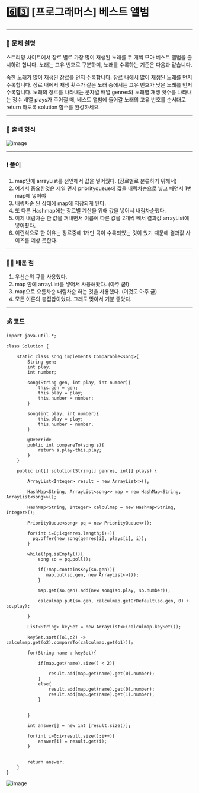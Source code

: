 # 6️⃣3️⃣ [프로그래머스] 베스트 앨범 </span> 

---
### 📃 문제 설명
스트리밍 사이트에서 장르 별로 가장 많이 재생된 노래를 두 개씩 모아 베스트 앨범을 출시하려 합니다. 
노래는 고유 번호로 구분하며, 노래를 수록하는 기준은 다음과 같습니다.

속한 노래가 많이 재생된 장르를 먼저 수록합니다.
장르 내에서 많이 재생된 노래를 먼저 수록합니다.
장르 내에서 재생 횟수가 같은 노래 중에서는 고유 번호가 낮은 노래를 먼저 수록합니다.
노래의 장르를 나타내는 문자열 배열 genres와 노래별 재생 횟수를 나타내는 정수 배열 plays가 주어질 때, 
베스트 앨범에 들어갈 노래의 고유 번호를 순서대로 return 하도록 solution 함수를 완성하세요.

---
### 🔑 출력 형식
![image](https://github.com/handaldog/DailyAlgo/assets/96431408/e7e4912f-9d7e-4352-b241-ed1a5e47ee5e)


---
### ❗️ 풀이 
1. map안에 arrayList를 선언해서 값을 넣어줬다. (장르별로 분류하기 위해서)
2. 여기서 중요한것은 제일 먼저 priorityqueue에 값을 내림차순으로 넣고 빼면서 1번 map에 넣어야
3. 내림차순 된 상태에 map에 저장되게 된다.
4. 또 다른 Hashmap에는 장르별 계산을 위해 값을 넣어서 내림차순했다.
5. 이제 내림차순 한 값을 꺼내면서 이름에 따른 값을 2개씩 빼서 결과값 arrayList에 넣어줬다.
6. 이런식으로 한 이유는 장르중에 1개만 곡이 수록되있는 것이 있기 때문에 결과값 사이즈를 예상 못한다.


--- 
### 👨‍💻 배운 점
1. 우선순위 큐를 사용했다.
2. map 안에 arrayList를 넣어서 사용해봤다. (아주 굳!)
3. map으로 오름차순 내림차순 하는 것을 사용했다. (이것도 아주 굳)
4. 모든 이론의 총집합이었다. 그래도 맞아서 기분 좋았다.

---
### 💰 코드
```
import java.util.*;

class Solution {
    
    static class song implements Comparable<song>{
        String gen;
        int play;
        int number;
        
        song(String gen, int play, int number){
            this.gen = gen;
            this.play = play;
            this.number = number;
        }
        
        song(int play, int number){
            this.play = play;
            this.number = number;
        }
        
        @Override
        public int compareTo(song s){
            return s.play-this.play;
        }
    }
    
    public int[] solution(String[] genres, int[] plays) {
        
        ArrayList<Integer> result = new ArrayList<>();
        
        HashMap<String, ArrayList<song>> map = new HashMap<String, ArrayList<song>>();
        
        HashMap<String, Integer> calculmap = new HashMap<String, Integer>();
        
        PriorityQueue<song> pq = new PriorityQueue<>();
        
        for(int i=0;i<genres.length;i++){
          pq.offer(new song(genres[i], plays[i], i));  
        }
        
        while(!pq.isEmpty()){
            song so = pq.poll();
            
            if(!map.containsKey(so.gen)){
               map.put(so.gen, new ArrayList<>()); 
            }
            
            map.get(so.gen).add(new song(so.play, so.number));
            
            calculmap.put(so.gen, calculmap.getOrDefault(so.gen, 0) + so.play);
            
        }
        
        List<String> keySet = new ArrayList<>(calculmap.keySet());
        
        keySet.sort((o1,o2) -> calculmap.get(o2).compareTo(calculmap.get(o1)));
        
        for(String name : keySet){
            
            if(map.get(name).size() < 2){
                
                result.add(map.get(name).get(0).number);
            }
            else{
                result.add(map.get(name).get(0).number);
                result.add(map.get(name).get(1).number);
            }
            
            
        }
        
        int answer[] = new int [result.size()];
        
        for(int i=0;i<result.size();i++){
            answer[i] = result.get(i);
        }
        
     
        return answer;
    }
}

```
![image](https://github.com/handaldog/DailyAlgo/assets/96431408/e19fee57-18cb-4ab5-804f-31f7fb776b9d)
